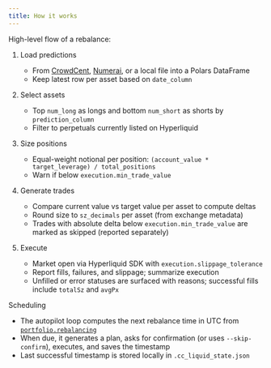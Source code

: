 ```yaml
---
title: How it works
---
```


High-level flow of a rebalance:

1) Load predictions

   - From [CrowdCent](https://crowdcent.com/challenge/hyperliquid-ranking/meta-model/), [Numerai](https://crypto.numer.ai/meta-model), or a local file into a Polars DataFrame
   - Keep latest row per asset based on `date_column`

2) Select assets

   - Top `num_long` as longs and bottom `num_short` as shorts by `prediction_column`
   - Filter to perpetuals currently listed on Hyperliquid

3) Size positions

   - Equal-weight notional per position: `(account_value * target_leverage) / total_positions`
    - Warn if below `execution.min_trade_value`

4) Generate trades

   - Compare current value vs target value per asset to compute deltas
    - Round size to `sz_decimals` per asset (from exchange metadata)
    - Trades with absolute delta below `execution.min_trade_value` are marked as skipped (reported separately)

5) Execute

   - Market open via Hyperliquid SDK with `execution.slippage_tolerance`
    - Report fills, failures, and slippage; summarize execution
    - Unfilled or error statuses are surfaced with reasons; successful fills include `totalSz` and `avgPx`

Scheduling

- The autopilot loop computes the next rebalance time in UTC from [`portfolio.rebalancing`](configuration.md#portfolio)
- When due, it generates a plan, asks for confirmation (or uses `--skip-confirm`), executes, and saves the timestamp
- Last successful timestamp is stored locally in `.cc_liquid_state.json`